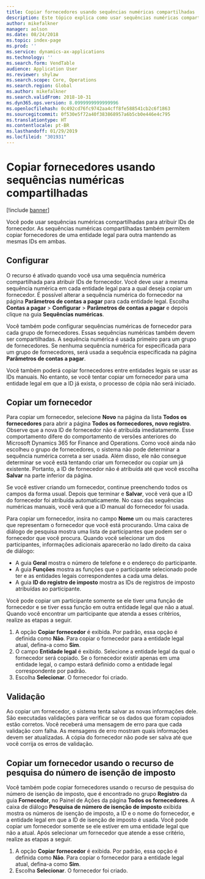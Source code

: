 ```yaml
---
title: Copiar fornecedores usando sequências numéricas compartilhadas
description: Este tópico explica como usar sequências numéricas compartilhadas para copiar um fornecedor para outra entidade legal mantendo a mesma ID.
author: mikefalkner
manager: aolson
ms.date: 08/24/2018
ms.topic: index-page
ms.prod: ''
ms.service: dynamics-ax-applications
ms.technology: ''
ms.search.form: VendTable
audience: Application User
ms.reviewer: shylaw
ms.search.scope: Core, Operations
ms.search.region: Global
ms.author: mikefalkner
ms.search.validFrom: 2018-10-31
ms.dyn365.ops.version: 8.0999999999999996
ms.openlocfilehash: 0c492cd76fc9742aa4cff8fe588541cb2c6f1863
ms.sourcegitcommit: 0f530e5f72a40f383868957a6b5cb0e446e4c795
ms.translationtype: HT
ms.contentlocale: pt-BR
ms.lasthandoff: 01/29/2019
ms.locfileid: "301931"
---
```

# <a name="copy-vendors-by-using-shared-number-sequences"></a>Copiar fornecedores usando sequências numéricas compartilhadas

[!include [banner](../includes/banner.md)]

Você pode usar sequências numéricas compartilhadas para atribuir IDs de fornecedor. As sequências numéricas compartilhadas também permitem copiar fornecedores de uma entidade legal para outra mantendo as mesmas IDs em ambas.

## <a name="setup"></a>Configurar

O recurso é ativado quando você usa uma sequência numérica compartilhada para atribuir IDs de fornecedor. Você deve usar a mesma sequência numérica em cada entidade legal para a qual deseja copiar um fornecedor. É possível alterar a sequência numérica do fornecedor na página **Parâmetros de contas a pagar** para cada entidade legal. Escolha **Contas a pagar** \> **Configurar** \> **Parâmetros de contas a pagar** e depois clique na guia **Sequências numéricas**.

Você também pode configurar sequências numéricas de fornecedor para cada grupo de fornecedores. Essas sequências numéricas também devem ser compartilhadas. A sequência numérica é usada primeiro para um grupo de fornecedores. Se nenhuma sequência numérica for especificada para um grupo de fornecedores, será usada a sequência especificada na página **Parâmetros de contas a pagar**.

Você também poderá copiar fornecedores entre entidades legais se usar as IDs manuais. No entanto, se você tentar copiar um fornecedor para uma entidade legal em que a ID já exista, o processo de cópia não será iniciado.

## <a name="copy-a-vendor"></a>Copiar um fornecedor

Para copiar um fornecedor, selecione **Novo** na página da lista **Todos os fornecedores** para abrir a página **Todos os fornecedores, novo registro**. Observe que a nova ID de fornecedor não é atribuída imediatamente. Esse comportamento difere do comportamento de versões anteriores do Microsoft Dynamics 365 for Finance and Operations. Como você ainda não escolheu o grupo de fornecedores, o sistema não pode determinar a sequência numérica correta a ser usada. Além disso, ele não consegue determinar se você está tentando criar um fornecedor ou copiar um já existente. Portanto, a ID de fornecedor não é atribuída até que você escolha **Salvar** na parte inferior da página.

Se você estiver criando um fornecedor, continue preenchendo todos os campos da forma usual. Depois que terminar e **Salvar**, você verá que a ID do fornecedor foi atribuída automaticamente. No caso das sequências numéricas manuais, você verá que a ID manual do fornecedor foi usada.

Para copiar um fornecedor, insira no campo **Nome** um ou mais caracteres que representam o fornecedor que você está procurando. Uma caixa de diálogo de pesquisa mostra uma lista de participantes que podem ser o fornecedor que você procura. Quando você selecionar um dos participantes, informações adicionais aparecerão no lado direito da caixa de diálogo:

- A guia **Geral** mostra o número de telefone e o endereço do participante.
- A guia **Funções** mostra as funções que o participante selecionado pode ter e as entidades legais correspondentes a cada uma delas.
- A guia **ID do registro de imposto** mostra as IDs de registros de imposto atribuídas ao participante.

Você pode copiar um participante somente se ele tiver uma função de fornecedor e se tiver essa função em outra entidade legal que não a atual. Quando você encontrar um participante que atenda a esses critérios, realize as etapas a seguir.

1. A opção **Copiar fornecedor** é exibida. Por padrão, essa opção é definida como **Não**. Para copiar o fornecedor para a entidade legal atual, defina-a como **Sim**. 
2. O campo **Entidade legal** é exibido. Selecione a entidade legal da qual o fornecedor será copiado. Se o fornecedor existir apenas em uma entidade legal, o campo estará definido como a entidade legal correspondente por padrão.
3. Escolha **Selecionar**. O fornecedor foi criado.

## <a name="validation"></a>Validação

Ao copiar um fornecedor, o sistema tenta salvar as novas informações dele. São executadas validações para verificar se os dados que foram copiados estão corretos. Você receberá uma mensagem de erro para que cada validação com falha. As mensagens de erro mostram quais informações devem ser atualizadas. A cópia do fornecedor não pode ser salva até que você corrija os erros de validação.

## <a name="copy-a-vendor-by-using-the-tax-exempt-number-search-feature"></a>Copiar um fornecedor usando o recurso de pesquisa do número de isenção de imposto

Você também pode copiar fornecedores usando o recurso de pesquisa do número de isenção de imposto, que é encontrado no grupo **Registro** da guia **Fornecedor**, no Painel de Ações da página **Todos os fornecedores**. A caixa de diálogo **Pesquisa de número de isenção de imposto** exibida mostra os números de isenção de imposto, a ID e o nome do fornecedor, e a entidade legal em que a ID de isenção de imposto é usada. Você pode copiar um fornecedor somente se ele estiver em uma entidade legal que não a atual. Após selecionar um fornecedor que atende a esse critério, realize as etapas a seguir.

1. A opção **Copiar fornecedor** é exibida. Por padrão, essa opção é definida como **Não**. Para copiar o fornecedor para a entidade legal atual, defina-a como **Sim**.
2. Escolha **Selecionar**. O fornecedor foi criado.
